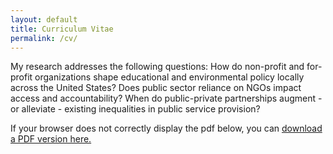 ```yaml
---
layout: default
title: Curriculum Vitae
permalink: /cv/
---
```


My research addresses the following questions: How do non-profit and for-profit organizations shape educational and environmental policy locally across the United States? Does public sector reliance on NGOs impact access and accountability? When do public-private partnerships augment - or alleviate - existing inequalities in public service provision?

If your browser does not correctly display the pdf below, you can
<a href="https://docs.google.com/gview?url=https://cadenwillse.github.io/CV/Willse_CV.pdf&embedded=true" target="_blank">download a PDF version here. </a>

<object data="https://cadencewillse.github.io/CV/Willse__CV__2023.pdf" type="application/pdf" width="100%" height="1000px">	
 </object>
